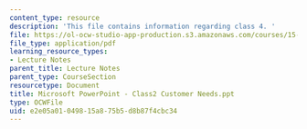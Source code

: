 ```yaml
---
content_type: resource
description: 'This file contains information regarding class 4. '
file: https://ol-ocw-studio-app-production.s3.amazonaws.com/courses/15-783j-product-design-and-development-spring-2006/e2e05a01049815a875b5d8b87f4cbc34_cls4_cstmr_ned.pdf
file_type: application/pdf
learning_resource_types:
- Lecture Notes
parent_title: Lecture Notes
parent_type: CourseSection
resourcetype: Document
title: Microsoft PowerPoint - Class2 Customer Needs.ppt
type: OCWFile
uid: e2e05a01-0498-15a8-75b5-d8b87f4cbc34
---
```


